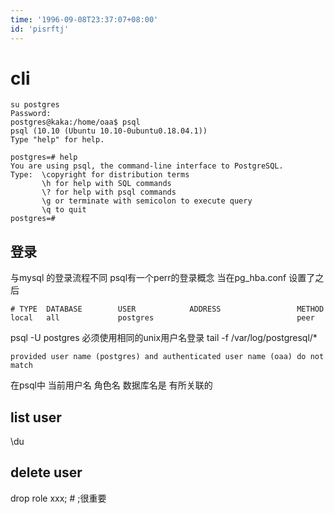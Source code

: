 ```yaml
---
time: '1996-09-08T23:37:07+08:00'
id: 'pisrftj'
---
```


# cli 
```
su postgres      
Password: 
postgres@kaka:/home/oaa$ psql
psql (10.10 (Ubuntu 10.10-0ubuntu0.18.04.1))
Type "help" for help.

postgres=# help
You are using psql, the command-line interface to PostgreSQL.
Type:  \copyright for distribution terms
       \h for help with SQL commands
       \? for help with psql commands
       \g or terminate with semicolon to execute query
       \q to quit
postgres=# 
```
## 登录
与mysql 的登录流程不同
psql有一个perr的登录概念
当在pg_hba.conf 设置了之后
```
# TYPE  DATABASE        USER            ADDRESS                 METHOD
local   all             postgres                                peer
```
psql -U postgres 必须使用相同的unix用户名登录
tail -f  /var/log/postgresql/*
```
provided user name (postgres) and authenticated user name (oaa) do not match
```
在psql中 当前用户名 角色名 数据库名是 有所关联的



## list user
\du
## delete user
drop role xxx; # ;很重要